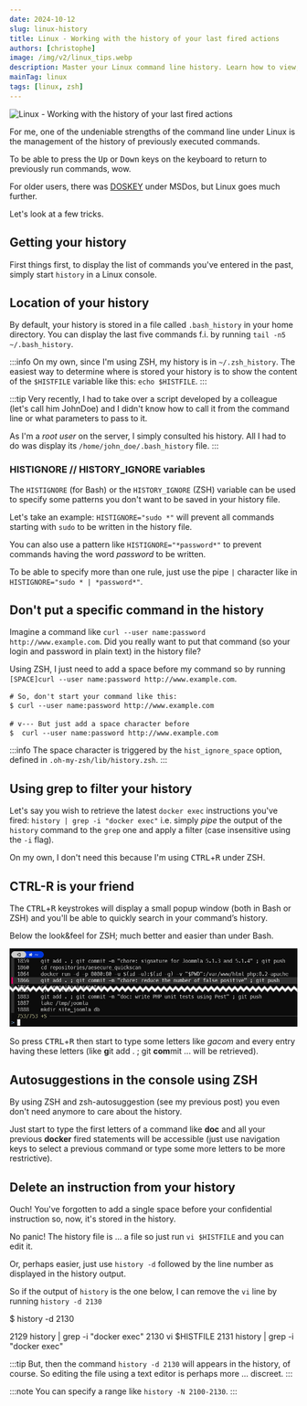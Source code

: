 ```yaml
---
date: 2024-10-12
slug: linux-history
title: Linux - Working with the history of your last fired actions
authors: [christophe]
image: /img/v2/linux_tips.webp
description: Master your Linux command line history. Learn how to view, locate (.bash_history, .zsh_history), and manage your previously executed commands with essential tips.
mainTag: linux
tags: [linux, zsh]
---
```

<!-- cspell:ignore DOSKEY,HISTIGNORE,HISTFILE,gacom -->
![Linux - Working with the history of your last fired actions](/img/v2/linux_tips.webp)

For me, one of the undeniable strengths of the command line under Linux is the management of the history of previously executed commands.

To be able to press the <kbd>Up</kbd> or <kbd>Down</kbd> keys on the keyboard to return to previously run commands, wow.

For older users, there was [DOSKEY](https://en.wikipedia.org/wiki/DOSKEY) under MSDos, but Linux goes much further.

Let's look at a few tricks.

<!-- truncate -->

## Getting your history

First things first, to display the list of commands you've entered in the past, simply start `history` in a Linux console.

## Location of your history

By default, your history is stored in a file called `.bash_history` in your home directory. You can display the last five commands f.i. by running `tail -n5 ~/.bash_history`.

:::info On my own, since I'm using <Link to="/blog/tags/zsh">ZSH</Link>, my history is in `~/.zsh_history`.
The easiest way to determine where is stored your history is to show the content of the `$HISTFILE` variable like this: `echo $HISTFILE`.
:::

:::tip
Very recently, I had to take over a script developed by a colleague (let's call him JohnDoe) and I didn't know how to call it from the command line or what parameters to pass to it.

As I'm a *root user* on the server, I simply consulted his history.  All I had to do was display its `/home/john_doe/.bash_history` file.
:::

### HISTIGNORE // HISTORY_IGNORE variables

The `HISTIGNORE` (for Bash) or the `HISTORY_IGNORE` (ZSH) variable can be used to specify some patterns you don't want to be saved in your history file.

Let's take an example: `HISTIGNORE="sudo *"` will prevent all commands starting with `sudo` to be written in the history file.

You can also use a pattern like `HISTIGNORE="*password*"` to prevent commands having the word *password* to be written.

To be able to specify more than one rule, just use the pipe `|` character like in `HISTIGNORE="sudo * | *password*"`.

## Don't put a specific command in the history

Imagine a command like `curl --user name:password http://www.example.com`. Did you really want to put that command (so your login and password in plain text) in the history file?

Using <Link to="/blog/tags/zsh">ZSH</Link>, I just need to add a space before my command so by running `[SPACE]curl --user name:password http://www.example.com`.

```none
# So, don't start your command like this:
$ curl --user name:password http://www.example.com

# v--- But just add a space character before
$  curl --user name:password http://www.example.com
```

:::info
The space character is triggered by the `hist_ignore_space` option, defined in `.oh-my-zsh/lib/history.zsh`.
:::

## Using grep to filter your history

Let's say you wish to retrieve the latest `docker exec` instructions you've fired: `history | grep -i "docker exec"` i.e. simply *pipe* the output of the `history` command to the `grep` one and apply a filter (case insensitive using the `-i` flag).

On my own, I don't need this because I'm using <kbd>CTRL</kbd>+<kbd>R</kbd> under ZSH.

## CTRL-R is your friend

The <kbd>CTRL</kbd>+<kbd>R</kbd> keystrokes will display a small popup window (both in Bash or ZSH) and you'll be able to quickly search in your command’s history.

Below the look&feel for ZSH; much better and easier than under Bash.

![CTRL-R in ZSH](./images/ctrl_r.png)

So press <kbd>CTRL</kbd>+<kbd>R</kbd> then start to type some letters like *gacom* and every entry having these letters (like **g**it add . ; git **com**mit ... will be retrieved).

## Autosuggestions in the console using ZSH

By using ZSH and zsh-autosuggestion (see <Link to="/blog/zsh-plugin-autosuggestions">my previous post</Link>) you even don't need anymore to care about the history.

Just start to type the first letters of a command like **doc** and all your previous **docker** fired statements will be accessible (just use navigation keys to select a previous command or type some more letters to be more restrictive).

## Delete an instruction from your history

Ouch! You've forgotten to add a single space before your confidential instruction so, now, it's stored in the history.

No panic! The history file is ... a file so just run `vi $HISTFILE` and you can edit it.

Or, perhaps easier, just use `history -d` followed by the line number as displayed in the history output.

So if the output of `history` is the one below, I can remove the `vi` line by running `history -d 2130`

<Terminal>
$ history -d 2130

2129  history | grep -i "docker exec"
2130  vi $HISTFILE
2131  history | grep -i "docker exec"
</Terminal>

:::tip
But, then the command `history -d 2130` will appears in the history, of course. So editing the file using a text editor is perhaps more ... discreet.
:::

:::note
You can specify a range like `history -N 2100-2130`.
:::
